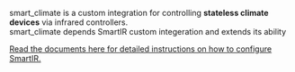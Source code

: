 smart_climate is a custom integration for controlling **stateless climate devices** via infrared controllers.<br>
smart_climate depends SmartIR custom integeration and extends its ability 

[Read the documents here for detailed instructions on how to configure SmartIR.](https://github.com/smartHomeHub/SmartIR/)
